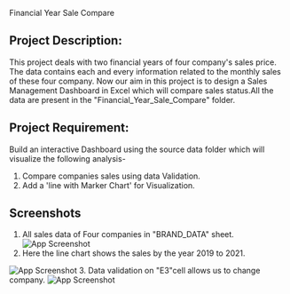 Financial Year Sale Compare

## Project Description:
This project deals with two financial years of four company's sales price. The data contains each and every information related to the monthly sales of these four company. Now our aim in this project is to design a Sales Management Dashboard in Excel which will compare sales status.All the data are present in the "Financial_Year_Sale_Compare" folder.
## Project Requirement:
Build an interactive Dashboard using the source data folder which will visualize the following analysis-

1. Compare companies sales using data Validation.
2. Add a 'line with Marker Chart' for Visualization.
## Screenshots
1. All sales data of Four companies in "BRAND_DATA" sheet.
![App Screenshot](https://snipboard.io/GwrtVd.jpg)
2. Here the line chart shows the sales by the year 2019 to 2021.

![App Screenshot](https://snipboard.io/RwxzDA.jpg)
3. Data validation on "E3"cell allows us to change company.
![App Screenshot](https://snipboard.io/sLIqRK.jpg)
